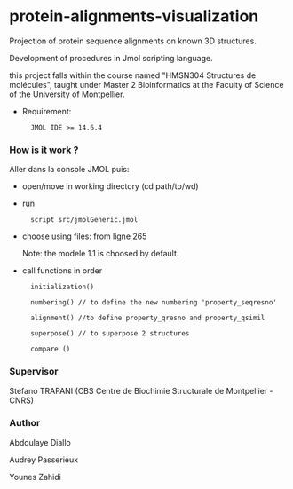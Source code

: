﻿# protein-alignments-visualization

Projection of protein sequence alignments on known 3D structures.

Development of procedures in Jmol scripting language.

this project falls within the course named "HMSN304 Structures de molécules", taught under Master 2 Bioinformatics at the Faculty of Science of the University of Montpellier.


* Requirement:
 
        JMOL IDE >= 14.6.4 

### How is it work ?


Aller dans la console JMOL puis: 

- open/move in working directory (cd path/to/wd)

- run

        script src/jmolGeneric.jmol

- choose using files: from ligne 265

    Note: the modele 1.1 is choosed by default.

- call functions in order

        initialization()
        
        numbering() // to define the new numbering 'property_seqresno' 
        
        alignment() //to define property_qresno and property_qsimil
        
        superpose() // to superpose 2 structures

        compare ()

### Supervisor

Stefano TRAPANI (CBS Centre de Biochimie Structurale de Montpellier - CNRS)

### Author

Abdoulaye Diallo

Audrey Passerieux

Younes Zahidi
